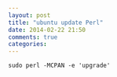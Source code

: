 ```yaml
---
layout: post
title: "ubuntu update Perl"
date: 2014-02-22 21:50
comments: true
categories: 
---
```

```
sudo perl -MCPAN -e 'upgrade'
```